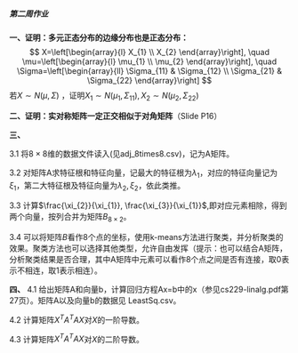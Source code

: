 ##### 第二周作业

**一、证明：多元正态分布的边缘分布也是正态分布：**
$$
X=\left[\begin{array}{l}
X_{1} \\
X_{2}
\end{array}\right], \quad \mu=\left[\begin{array}{l}
\mu_{1} \\
\mu_{2}
\end{array}\right], \quad
\Sigma=\left[\begin{array}{ll}
\Sigma_{11} & \Sigma_{12} \\
\Sigma_{21} & \Sigma_{22}
\end{array}\right]
$$
若$X \sim N(\mu, \Sigma)$ ，证明$X_{1} \sim N\left(\mu_{1}, \Sigma_{11}\right), X_{2} \sim N\left(\mu_{2}, \Sigma_{22}\right)$

**二、证明：实对称矩阵一定正交相似于对角矩阵**（Slide P16）

**三、**

3.1 将$8\times8$维的数据文件读入(见adj_8times8.csv)，记为A矩阵。

3.2 对矩阵A求特征根和特征向量，记最大的特征根为$\lambda_{1}$，对应的特征向量记为$\xi_{1}$，第二大特征根及特征向量为$\lambda_{2},\xi_{2}$，依此类推。

3.3 计算$\frac{\xi_{2}}{\xi_{1}}, \frac{\xi_{3}}{\xi_{1}}$,即对应元素相除，得到两个向量，按列合并为矩阵$B_{8\times2}$。

3.4 可以将矩阵$B$看作8个点的坐标，使用k-means方法进行聚类，并分析聚类的效果。聚类方法也可以选择其他类型，允许自由发挥（提示：也可以结合A矩阵，分析聚类结果是否合理，其中A矩阵中元素可以看作8个点之间是否有连接，取0表示不相连，取1表示相连）。

**四、**
4.1 给出矩阵A和向量b，计算回归方程Ax=b中的x（参见cs229-linalg.pdf第27页）。矩阵A以及向量b的数据见 LeastSq.csv。

4.2 计算矩阵$X^TA^TAX$对$X$的一阶导数。

4.3 计算矩阵$X^TA^TAX$对$X$的二阶导数。
